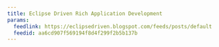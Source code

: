 ```yaml
---
title: Eclipse Driven Rich Application Development
params:
  feedlink: https://eclipsedriven.blogspot.com/feeds/posts/default
  feedid: aa6cd907f569194f8d4f299f2b5b137b
---
```

